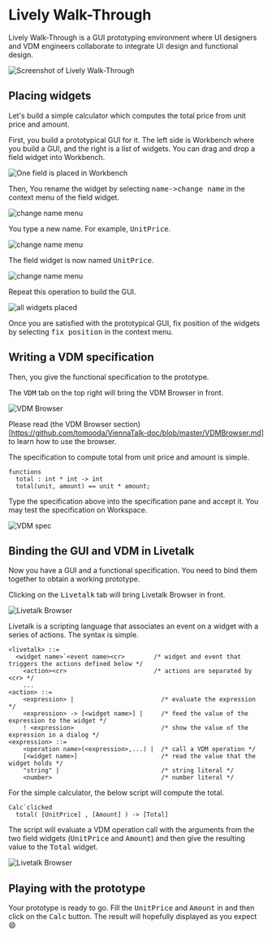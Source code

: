 Lively Walk-Through
===
Lively Walk-Through is a GUI prototyping environment where UI designers and VDM engineers collaborate to integrate UI design and functional design.

![Screenshot of Lively Walk-Through](https://github.com/tomooda/ViennaTalk-doc/blob/master/images/Lively-vanilla.png)

Placing widgets
---
Let's build a simple calculator which computes the total price from unit price and amount.

First, you build a prototypical GUI for it.
The left side is Workbench where you build a GUI, and the right is a list of widgets.
You can drag and drop a field widget into Workbench.

![One field is placed in Workbench](https://github.com/tomooda/ViennaTalk-doc/blob/master/images/Lively-field1.png)

Then, You rename the widget by selecting <tt>name-&gt;change name</tt> in the context menu of the field widget.

![change name menu](https://github.com/tomooda/ViennaTalk-doc/blob/master/images/Lively-field2.png)

You type a new name. For example, <tt>UnitPrice</tt>.

![change name menu](https://github.com/tomooda/ViennaTalk-doc/blob/master/images/Lively-field3.png)

The field widget is now named <tt>UnitPrice</tt>.

![change name menu](https://github.com/tomooda/ViennaTalk-doc/blob/master/images/Lively-field4.png)

Repeat this operation to build the GUI.

![all widgets placed](https://github.com/tomooda/ViennaTalk-doc/blob/master/images/Lively-GUI1.png)

Once you are satisfied with the prototypical GUI, fix position of the widgets by selecting <tt>fix position</tt> in the context menu.

Writing a VDM specification
---
Then, you give the functional specification to the prototype.

The <tt>VDM</tt> tab on the top right will bring the VDM Browser in front. 

![VDM Browser](https://github.com/tomooda/ViennaTalk-doc/blob/master/images/Lively-VDM1.png)

Please read (the VDM Browser section)[https://github.com/tomooda/ViennaTalk-doc/blob/master/VDMBrowser.md] to learn how to use the browser.

The specification to compute total from unit price and amount is simple.

```vdmsl
functions
  total : int * int -> int
  total(unit, amount) == unit * amount;
```

Type the specification above into the specification pane and accept it.
You may test the specification on Workspace.

![VDM spec](https://github.com/tomooda/ViennaTalk-doc/blob/master/images/Lively-VDM2.png)

Binding the GUI and VDM in Livetalk
---
Now you have a GUI and a functional specification.
You need to bind them together to obtain a working prototype.

Clicking on the <tt>Livetalk</tt> tab will bring Livetalk Browser in front.

![Livetalk Browser](https://github.com/tomooda/ViennaTalk-doc/blob/master/images/Lively-Livetalk1.png)

Livetalk is a scripting language that associates an event on a widget with a series of actions.
The syntax is simple.

```
<livetalk> ::= 
  <widget name>`<event name><cr>        /* widget and event that triggers the actions defined below */
    <action><cr>                        /* actions are separated by <cr> */
    ...
<action> ::= 
    <expression> |                        /* evaluate the expression */
    <expression> -> [<widget name>] |     /* feed the value of the expression to the widget */
    ! <expression>                        /* show the value of the expression in a dialog */
<expression> ::=
    <operation name>(<expression>,...) |  /* call a VDM operation */
    [<widget name>]                       /* read the value that the widget holds */
    "string" |                            /* string literal */
    <number>                              /* number literal */
```

For the simple calculator, the below script will compute the total.

```
Calc`clicked
  total( [UnitPrice] , [Amount] ) -> [Total]
```

The script will evaluate a VDM operation call with the arguments from the two field widgets (<tt>UnitPrice</tt> and <tt>Amount</tt>) and then give the resulting value to the <tt>Total</tt> widget.

![Livetalk Browser](https://github.com/tomooda/ViennaTalk-doc/blob/master/images/Lively-Livetalk2.png)

Playing with the prototype
---
Your prototype is ready to go.
Fill the <tt>UnitPrice</tt> and <tt>Amount</tt> in and then click on the <tt>Calc</tt> button.
The result will hopefully displayed as you expect :smile:
